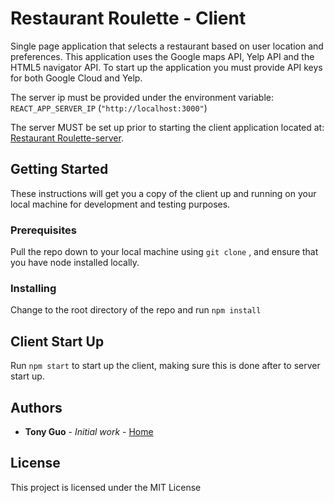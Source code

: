 # Restaurant Roulette - Client

Single page application that selects a restaurant based on user location and preferences. This application uses the Google maps API, Yelp API and the HTML5 navigator API. To start up the application you must provide API keys for both Google Cloud and Yelp. 

The server ip must be provided under the environment variable: `REACT_APP_SERVER_IP` (`"http://localhost:3000"`)

The server MUST be set up prior to starting the client application located at: [Restaurant Roulette-server](https://github.com/tonyguo665/restaurant-roulette-server).

## Getting Started

These instructions will get you a copy of the client up and running on your local machine for development and testing purposes.

### Prerequisites

Pull the repo down to your local machine using `git clone` , and ensure that you have node installed locally.

### Installing

Change to the root directory of the repo and run `npm install`

## Client Start Up

Run `npm start` to start up the client, making sure this is done after to server start up.

## Authors

* **Tony Guo** - *Initial work* - [Home](https://github.com/tonyguo665)

## License

This project is licensed under the MIT License

